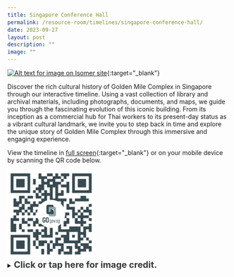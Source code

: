 ```yaml
---
title: Singapore Conference Hall
permalink: /resource-room/timelines/singapore-conference-hall/
date: 2023-09-27
layout: post
description: ""
image: ""
---
```

[![Alt text for image on Isomer site](/images/singapore-conference-hall-8.jpg)](https://cdn.knightlab.com/libs/timeline3/latest/embed/index.html?source=1jhrPVNzYcve6FHQh0Pjg0_dR_nwFUPcURk-yYARLdRc&amp;font=Default&amp;lang=en&amp;initial_zoom=2&amp;height=650){:target="_blank"}

Discover the rich cultural history of Golden Mile Complex in Singapore through our interactive timeline. Using a vast collection of library and archival materials, including photographs, documents, and maps, we guide you through the fascinating evolution of this iconic building. From its inception as a commercial hub for Thai workers to its present-day status as a vibrant cultural landmark, we invite you to step back in time and explore the unique story of Golden Mile Complex through this immersive and engaging experience.

View the timeline in [full screen](https://cdn.knightlab.com/libs/timeline3/latest/embed/index.html?source=1EAL1xLDNZ-Di14Baiiy_WVVTgzaiyuzB_X6ADYzmkEM&amp;font=Default&amp;lang=en&amp;initial_zoom=2&amp;height=650){:target="_blank"} or on your mobile device by scanning the QR code below.

<img src="/images/qr-code-timeline-golden-mile-complex.png" alt="qr-code" style="width:200px;">

<details>
<summary><span style="font-weight: 700; font-size: 20px; font-style: normal; color:#353839">Click or tap here for image credit.</span></summary>
<br>
<span style="font-weight: 400; font-size: 20px; font-style: normal; color:#778899">Photo by Sengkang via Wiki Commons 
</span>
	
</details>
